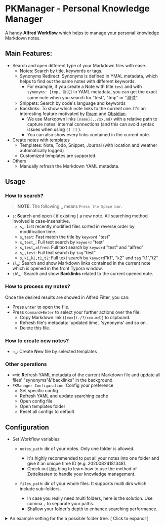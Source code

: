 # PKManager - Personal Knowledge Manager

A handy **Alfred Workflow** which helps to manage your personal knowledge Markdown notes.



## Main Features:

- Search and open different type of your Markdown files with ease.
    - Notes: Search by title, keywords or tags.
    - Synonyms Redirect: Synonyms is defined in YMAL metadata, which helps to find out the same notes with different keywords.
        - For example, if you create a Note with title `test` and with `synonyms: [tmp, 测试]` in YAML metadata, you can get the exact same note when you search for "test", "tmp" or "测试".
    - Snippets: Search by code's language and keywords
    - Backlinks: To show which note links to the current one. It's an interesting feature motivated by [Roam](https://roamresearch.com/) and [Obsidian](https://obsidian.md/).
        - We use Markdown links `[name](../xx.md)` with a relative path to capture notes' internal connections (and this can avoid syntax issues when using `[[ ]]` ).
        - You can also show every links contained in the current note.
- Create notes with templates
  - Templates: Note, Todo, Snippet, Journal (with location and weather automatically logged)
  - Customized templates are supported.
- Others
    - Manually refresh the Markdown YAML metadata.



## Usage

### How to search?

> **NOTE**: The following `␣` means `Press the Space bar`.

- `s`: **S**earch and open ( if existing ) a new note. All searching method involved is case-insensitive.
    - `s␣`: List recently modified files sorted in reverse order by modification time.
    - `s␣test`: Fast match the title by `keyword` "test"
    - `s␣test␣`: Full text search by `keyword` "test"
    - `s␣test␣alfred`: Full text search by `keyword` "test" and "alfred"
    - `s␣,test`: Full text search by `tag` "test"
    - `s␣k1␣k2,t1␣t2`: Full text search by `keyword`"k1", "k2" and `tag` "t1","t2"
- `sl␣`: Search and show Markdown links contained in the current note which is opened in the front Typora window.
- `sbl␣`: Search and show **Backlinks** related to the current opened note.

### How to process my notes?

Once the desired results are showed in Alfred Filter, you can:

- Press `Enter` to open the file.
- Press `Command+Enter` to select your further actions over the file.
  - Copy Markdown link (`[xxx](./?/xxx.md)`) to clipboard.
  - Refresh file's metadata: 'updated time', 'synonyms' and so on.
  - Delete this file.

### How to create new notes?

- `n␣`: Create **N**ew file by selected templates

### Other operations

- `⌘⌥R`: **R**efresh YAML metadata of the current Markdown file and update all files' "synonyms"&"backlinks" in the background.
- `PKManager Configuration`: Config your preference
  - Set specific config
  - Refresh YAML and update searching cache
  - Open config file
  - Open templates folder
  - Reset all configs to default



## Configuration

- Set Workflow variables

    - `notes_path`: dir of your notes. Only one folder is allowed.
      - It's highly recommended to put all your notes into one folder and give it an unique time ID (e.g. 20200824181348).
      - Check out [this](https://zettelkasten.de/posts/overview/#knowledge-management) blog to learn how to use the method of Zettelkasten to handle your knowledge management.

    - `files_path`: dir of your whole files. It supports multi dirs which include sub-folders.
      - In case you really need multi folders, here is the solution. Use comma `,` to separate your paths.
      - Shallow your folder's depth to enhance searching performance.

<details>
    <summary>An example setting for the a possible folder tree. ( Click to expand! )</summary>

```
    ~
    └── Documents/
        └── My_Files/
            ├── Notes/
            │   ├── 20200102030405.md
            │   └── 20200102030522.md
            ├── Archives/
            │   ├── Programming/
            │   └── Ideas/
            ├── images/
            └── Others/
    ```

```
    notes_path: ~/Documents/My_Notes/Notes/
    files_path: [~/Documents/My_Notes/Notes/, ~/Documents/My_Notes/Archives/]
    ```
    </details>

- Customise your configs through workflow of `PKManger Configuration`

    - `template`: A markdown file with formatted content used to generate new notes.

        - Select `Open templates folder` in `PKManger Configuration`. Customize the templates in the folder or place your own template in it.
        - Then, when you type `n_` to create a new file, the workflow will load your template and update your config automatically.
        - The default templates can be restored when you delete any of them.
        - The default path for new file created by these templates is the first path you've listed in the workflow env ``

    - `metadata`: YAML frontier with important infos placed at the beginning of the Markdown document between two triple dashes. Example:

        ```yaml
        ---
        title: An Example
        synonyms: []
        tags: [test, python]
        typora-root-url: ..
        typora-copy-images-to: ../images
        date: 2020-03-19 04:07:28
        updated: 2020-08-02 14:17:46
        ---

        Content
        ```



## Dependencies

- [Typora](https://typora.io/): A neat yet powerful Markdown editor with WYSIWYM feature. Highly recommended.
- [Glance](https://github.com/samuelmeuli/glance): All-in-one Quick Look plugin for Mac, which provide perfect preview for Markdown files for dismissing its meta info of YAML frontier.
- Python3: A Python 3 env is needed for some internal scripts, so make sure you've installed it in your env.



## Roadmap

- [ ] Search
    - [ ] Tags auto-completion

    - [ ] Search algorithm: And | Or | Recommendation
    - [ ] Hide / Block files
    - [ ] Preview the first match in filtered result
    - [ ] Improve searching performance
- [ ] Others
    - [ ] Autoupdate: synonyms, backlinks ...
    - [ ] Auto bump version in Workflow by operating info.plist
    - [ ] Notification icon: [yo](https://github.com/sheagcraig/yo)



## Acknowledgement

- Many thanks to the project [`Alfred Markdown Notes`](https://github.com/Acidham/alfred-markdown-notes) ! It's a fantastic workflow but just sadly does not support searching in subdirectories ([ Issue #1](https://github.com/Acidham/alfred-markdown-notes/issues/1#issuecomment-489371014)). Instead of cloning the whole project ( its python code looks too decoupled for me), I decided to partly adopt and refactor its code, which make it much easier to add my own customized features.

- The workflow icon is made by <a href="https://www.flaticon.com/authors/freepik" title="Freepik">Freepik</a> from <a href="https://www.flaticon.com/" title="Flaticon"> www.flaticon.com.</a>
